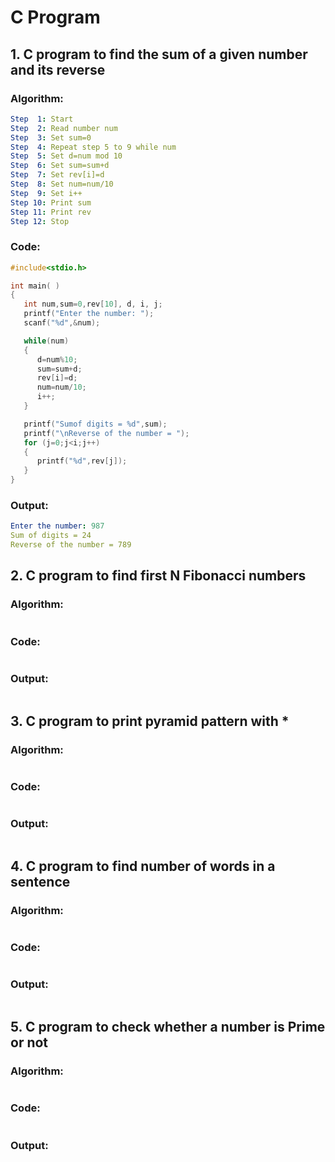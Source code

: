 # C Program

## 1. C program to find the sum of a given number and its reverse

### Algorithm:
```yml
Step  1: Start
Step  2: Read number num
Step  3: Set sum=0
Step  4: Repeat step 5 to 9 while num
Step  5: Set d=num mod 10
Step  6: Set sum=sum+d
Step  7: Set rev[i]=d
Step  8: Set num=num/10
Step  9: Set i++
Step 10: Print sum
Step 11: Print rev
Step 12: Stop
```
### Code:
```c
#include<stdio.h>

int main( )
{
   int num,sum=0,rev[10], d, i, j;
   printf("Enter the number: ");
   scanf("%d",&num);

   while(num)
   {
      d=num%10;
      sum=sum+d;
      rev[i]=d;
      num=num/10;
      i++;
   }

   printf("Sumof digits = %d",sum);
   printf("\nReverse of the number = ");
   for (j=0;j<i;j++)
   {
      printf("%d",rev[j]);
   }
}
```
### Output:
```yml
Enter the number: 987
Sum of digits = 24
Reverse of the number = 789
```

## 2. C program to find first N Fibonacci numbers

### Algorithm:
```yml

```
### Code:
```c

```
### Output:
```yml

```

## 3. C program to print pyramid pattern with *

### Algorithm:
```yml

```
### Code:
```c

```
### Output:
```yml

```

## 4. C program to find number of words in a sentence

### Algorithm:
```yml

```
### Code:
```c

```
### Output:
```yml

```

## 5. C program to check whether a number is Prime or not

### Algorithm:
```yml

```
### Code:
```c

```
### Output:
```yml

```
